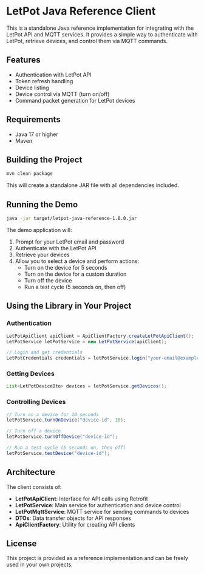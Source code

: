 # LetPot Java Reference Client

This is a standalone Java reference implementation for integrating with the LetPot API and MQTT services. It provides a simple way to authenticate with LetPot, retrieve devices, and control them via MQTT commands.

## Features

- Authentication with LetPot API
- Token refresh handling
- Device listing
- Device control via MQTT (turn on/off)
- Command packet generation for LetPot devices

## Requirements

- Java 17 or higher
- Maven

## Building the Project

```bash
mvn clean package
```

This will create a standalone JAR file with all dependencies included.

## Running the Demo

```bash
java -jar target/letpot-java-reference-1.0.0.jar
```

The demo application will:
1. Prompt for your LetPot email and password
2. Authenticate with the LetPot API
3. Retrieve your devices
4. Allow you to select a device and perform actions:
   - Turn on the device for 5 seconds
   - Turn on the device for a custom duration
   - Turn off the device
   - Run a test cycle (5 seconds on, then off)

## Using the Library in Your Project

### Authentication

```java
LetPotApiClient apiClient = ApiClientFactory.createLetPotApiClient();
LetPotService letPotService = new LetPotService(apiClient);

// Login and get credentials
LetPotCredentials credentials = letPotService.login("your-email@example.com", "your-password");
```

### Getting Devices

```java
List<LetPotDeviceDto> devices = letPotService.getDevices();
```

### Controlling Devices

```java
// Turn on a device for 10 seconds
letPotService.turnOnDevice("device-id", 10);

// Turn off a device
letPotService.turnOffDevice("device-id");

// Run a test cycle (5 seconds on, then off)
letPotService.testDevice("device-id");
```

## Architecture

The client consists of:

- **LetPotApiClient**: Interface for API calls using Retrofit
- **LetPotService**: Main service for authentication and device control
- **LetPotMqttService**: MQTT service for sending commands to devices
- **DTOs**: Data transfer objects for API responses
- **ApiClientFactory**: Utility for creating API clients

## License

This project is provided as a reference implementation and can be freely used in your own projects. 
